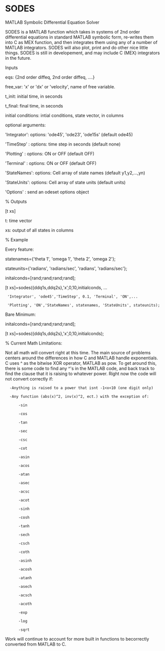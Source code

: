 SODES
=====

MATLAB Symbolic Differential Equation Solver

SODES is a MATLAB function which takes in systems of 2nd order differential equations in standard MATLAB symbolic form, 
re-writes them into C as MEX function, and then integrates them using any of a number of MATLAB integrators.  SODES will
also plot, print and do other nice little things.  SODES is still in developement, and may include C (MEX) integrators
in the future.

Inputs

  eqs:                {2nd order diffeq, 2nd order diffeq, ....}

  free_var:           'x' or 'dx' or 'velocity', name of free variable.

  t_init:             initial time, in seconds

  t_final:            final time, in seconds

  initial conditions: intial conditions, state vector, in columns

  

  optional arguments:

  'Integrator': options: 'ode45', 'ode23', 'ode15s' (default ode45)

  'TimeStep' : options: time step in seconds (default none)

  'Plotting'  : options: ON or OFF (default OFF)

  'Terminal'  : options: ON or OFF (default OFF)

  'StateNames': options: Cell array of state names (default y1,y2,...,yn)

  'StateUnits': options: Cell array of state units (default units)

  'Options'   : send an odeset options object

% Outputs

  [t xs]

  t: time vector

  xs: output of all states in columns

% Example

Every feature:

statenames={'theta 1', 'omega 1', 'theta 2', 'omega 2'};

stateunits={'radians', 'radians/sec', 'radians', 'radians/sec'};

initalconds=[rand;rand;rand;rand];

[t xs]=sodes({ddq1s,ddq2s},'x',0,10,initialconds, ...

     'Integrator', 'ode45','TimeStep', 0.1, 'Terminal', 'ON',...

     'Plotting', 'ON','StateNames', statenames, 'StateUnits', stateunits);


Bare Minimum:

initalconds=[rand;rand;rand;rand];

[t xs]=sodes({ddq1s,ddq2s},'x',0,10,initialconds);




% Current Math Limitations:

 Not all math will convert right at this time.  The main source of problems centers around the differences in how C and MATLAB handle exponentials.  C uses ^ as the bitwise XOR operator, MATLAB as pow.  To get around this, there is some code to find any ^'s in the MATLAB code, and back track to find the clause that it is raising to whatever power. Right now the code will not convert correctly if:

      -Anything is raised to a power that isnt -1<x<10 (one digit only)

      -Any function (abs(x)^2, inv(x)^2, ect.) with the exception of:

          -sin

          -cos

          -tan

          -sec

          -csc

          -cot

          -asin

          -acos

          -atan

          -asec

          -acsc

          -acot

          -sinh

          -cosh

          -tanh

          -sech

          -csch

          -coth

          -asinh

          -acosh

          -atanh

          -asech

          -acsch

          -acoth

          -exp

          -log

          -sqrt

Work will continue to account for more built in functions to becorrectly converted from MATLAB to C. 

